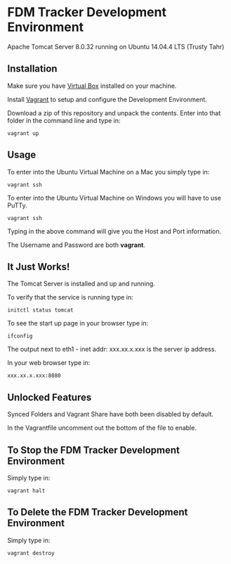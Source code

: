 FDM Tracker Development Environment
====================

Apache Tomcat Server 8.0.32 running on Ubuntu 14.04.4 LTS (Trusty Tahr)


Installation
------------

Make sure you have [Virtual Box](https://www.virtualbox.org/wiki/Downloads) installed on your machine.

Install [Vagrant](https://www.vagrantup.com/downloads.html) to setup and configure the Development Environment.

Download a zip of this repository and unpack the contents. Enter into that folder in the command line and type in:

    vagrant up

Usage
-----

To enter into the Ubuntu Virtual Machine on a Mac you simply type in:

    vagrant ssh

To enter into the Ubuntu Virtual Machine on Windows you will have to use PuTTy.

    vagrant ssh

Typing in the above command will give you the Host and Port information.

The Username and Password are both **vagrant**.

It Just Works!
------------

The Tomcat Server is installed and up and running.

To verify that the service is running type in:

    initctl status tomcat

To see the start up page in your browser type in:

    ifconfig

The output next to eth1 - inet addr: xxx.xx.x.xxx is the server ip address.

In your web browser type in:

	xxx.xx.x.xxx:8080

Unlocked Features
-------

Synced Folders and Vagrant Share have both been disabled by default.

In the Vagrantfile uncomment out the bottom of the file to enable.

To Stop the FDM Tracker Development Environment
-------

Simply type in:

    vagrant halt

To Delete the FDM Tracker Development Environment
-------

Simply type in:

    vagrant destroy
